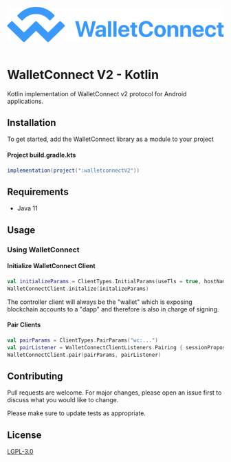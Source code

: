 ![WalletConnect V2](docs/walletconnect-banner.svg)
<br/>
<br/>
# WalletConnect V2 - Kotlin

Kotlin implementation of WalletConnect v2 protocol for Android applications.

## Installation

To get started, add the WalletConnect library as a module to your project

#### Project build.gradle.kts
```gradle
implementation(project(":walletconnectV2"))
```

## Requirements
* Java 11

## Usage
### Using WalletConnect

#### Initialize WalletConnect Client
```kotlin
val initializeParams = ClientTypes.InitialParams(useTls = true, hostName = "relay.walletconnect.org", apiKey = "sample key", isController = true)
WalletConnectClient.initalize(initalizeParams)
```
The controller client will always be the "wallet" which is exposing blockchain accounts to a "dapp" and therefore is also in charge of signing.

#### Pair Clients
```kotlin
val pairParams = ClientTypes.PairParams("wc:...")
val pairListener = WalletConnectClientListeners.Pairing { sessionProposal -> /* handle session proposal */ }
WalletConnectClient.pair(pairParams, pairListener)
```


## Contributing
Pull requests are welcome. For major changes, please open an issue first to discuss what you would like to change.

Please make sure to update tests as appropriate.

## License
[LGPL-3.0](https://www.gnu.org/licenses/lgpl-3.0.html)